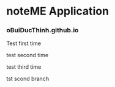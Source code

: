 # noteME Application
### oBuiDucThinh.github.io
Test first time


test second time


test third time







tst scond branch
